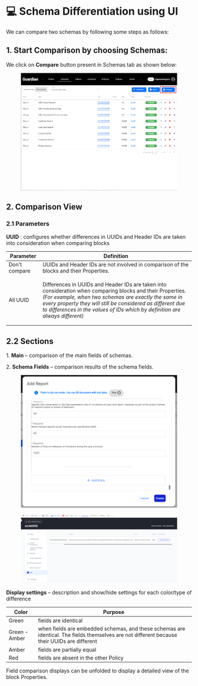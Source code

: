 # 💻 Schema Differentiation using UI

We can compare two schemas by following some steps as follows:

## 1. Start Comparison by choosing Schemas:

We click on **Compare** button present in Schemas tab as shown below:

<figure><img src="../../../.gitbook/assets/image (10) (1).png" alt=""><figcaption></figcaption></figure>

## 2. Comparison View

### 2.1 Parameters

**UUID** : configures whether differences in UUIDs and Header IDs are taken into consideration when comparing blocks

| Parameter     | Definition                                                                                                                                                                                                                                                                                                                         |
| ------------- | ---------------------------------------------------------------------------------------------------------------------------------------------------------------------------------------------------------------------------------------------------------------------------------------------------------------------------------- |
| Don't compare | UUIDs and Header IDs are not involved in comparison of the blocks and their Properties.                                                                                                                                                                                                                                            |
| All UUID      | <p>Differences in UUIDs and Header IDs are taken into consideration when comparing blocks and their Properties.<br><em>(For example, when two schemas are exactly the same in every property they will still be considered as different due to differences in the values of IDs which by definition are always different)</em></p> |

## 2.2 Sections

1\. **Main** – comparison of the main fields of schemas.

2\. **Schema Fields** – comparison results of the schema fields.

<figure><img src="../../../.gitbook/assets/image (1) (1).png" alt=""><figcaption></figcaption></figure>

<figure><img src="../../../.gitbook/assets/image (24).png" alt=""><figcaption></figcaption></figure>

**Display settings** _–_ description and show/hide settings for each color/type of difference

| Color          | Purpose                                                                                                                                      |
| -------------- | -------------------------------------------------------------------------------------------------------------------------------------------- |
| Green          | fields are identical                                                                                                                         |
| Green -  Amber | when fields are embedded schemas, and these schemas are identical. The fields themselves are not different because their UUIDs are different |
| Amber          | fields are partially equal                                                                                                                   |
| Red            | fields are absent in the other Policy                                                                                                        |

Field comparison displays can be unfolded to display a detailed view of the block Properties.
